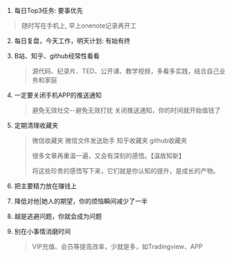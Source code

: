 1. 每日Top3任务: 要事优先
> 随时写在手机上, 早上onenote记录再开工

2. 每日复盘，今天工作，明天计划: 有始有终

3. B站、知乎、github经常性看看
   > 源代码、纪录片、TED、公开课、教学视频，多看多实践，结合自己业务和家庭

4. 一定要关闭手机APP的推送通知
   > 避免无效社交--避免无效打扰
   > 关闭推送通知，你的时间就开始值钱了

5. 定期清理收藏夹
   > 微信收藏夹
    >    微信文件发送助手
    >    知乎收藏夹
    >    github收藏夹
    >    
    > 很多文章再重温一遍，又会有深刻的感悟。【温故知新】
    > 
    > 将这些珍贵的感悟写下来，它们就是你认知的提升，是成长的产物。

6. 把主要精力放在赚钱上

7. 降低对他|她人的期望，你的烦恼瞬间减少了一半
8. 越是逃避问题，你就会成为问题
9. 别在小事情消磨时间
    > VIP充值、会员等提高效率，少就是多，如Tradingview、APP 